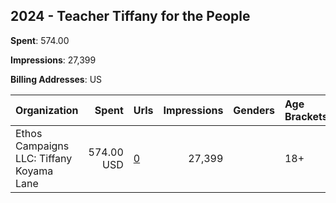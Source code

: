 ## 2024 - Teacher Tiffany for the People 
**Spent**: 574.00

**Impressions**: 27,399

**Billing Addresses**: US

|Organization|Spent|Urls|Impressions|Genders|Age Brackets|Country Codes|
|:---|---:|:---|---:|:---|:---|:---|
|Ethos Campaigns LLC: Tiffany Koyama Lane|574.00 USD|[0](https://www.snap.com/political-ads/asset/d37ec04f9e93134d3b4334a7c69233a6883ce91ff60a8dcc49f41625e38d22c2?mediaType=mp4)|27,399||18+|united states|
